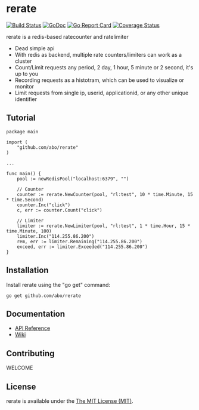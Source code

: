 rerate 
===========
[![Build Status](https://travis-ci.org/abo/rerate.svg?branch=master)](https://travis-ci.org/abo/rerate)
[![GoDoc](https://godoc.org/github.com/abo/rerate?status.svg)](https://godoc.org/github.com/abo/rerate)
[![Go Report Card](https://goreportcard.com/badge/github.com/abo/rerate)](https://goreportcard.com/report/github.com/abo/rerate)
[![Coverage Status](https://coveralls.io/repos/github/abo/rerate/badge.svg?branch=master)](https://coveralls.io/github/abo/rerate?branch=master)

rerate is a redis-based ratecounter and ratelimiter

* Dead simple api
* With redis as backend, multiple rate counters/limiters can work as a cluster
* Count/Limit requests any period, 2 day, 1 hour, 5 minute or 2 second, it's up to you
* Recording requests as a histotram, which can be used to visualize or monitor
* Limit requests from single ip, userid, applicationid, or any other unique identifier


Tutorial
--------
```
package main

import (
    "github.com/abo/rerate"
)

...

func main() {
    pool := newRedisPool("localhost:6379", "")
    
    // Counter
    counter := rerate.NewCounter(pool, "rl:test", 10 * time.Minute, 15 * time.Second)
    counter.Inc("click")
    c, err := counter.Count("click")
    
    // Limiter
    limiter := rerate.NewLimiter(pool, "rl:test", 1 * time.Hour, 15 * time.Minute, 100)
    limiter.Inc("114.255.86.200")
    rem, err := limiter.Remaining("114.255.86.200")
    exceed, err := limiter.Exceeded("114.255.86.200")
}
```


Installation
------------

Install rerate using the "go get" command:

    go get github.com/abo/rerate

Documentation
-------------

- [API Reference](http://godoc.org/github.com/abo/rerate)
- [Wiki](https://github.com/abo/rerate/wiki)


Contributing
------------
WELCOME


License
-------

rerate is available under the [The MIT License (MIT)](https://opensource.org/licenses/MIT).
